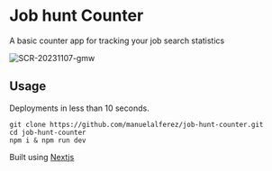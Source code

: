 # Job hunt Counter
A basic counter app for tracking your job search statistics

![SCR-20231107-gmw](https://github.com/manuelalferez/job-hunt-counter/assets/38152841/0a0bb47f-f1b1-4170-ab5b-06173c89746e)


## Usage

Deployments in less than 10 seconds.
```
git clone https://github.com/manuelalferez/job-hunt-counter.git
cd job-hunt-counter
npm i & npm run dev
```

Built using [Nextjs](https://nextjs.org/)
